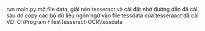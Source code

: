 run main.py
mở file data, giải nén tesseract và cài đặt
nhớ đường dẫn đã cài, sau đó copy các bộ dữ liệu ngôn ngữ vào file tessdata của tesseraact đã cài
VD: C:\Program Files\Tesseract-OCR\tessdata
